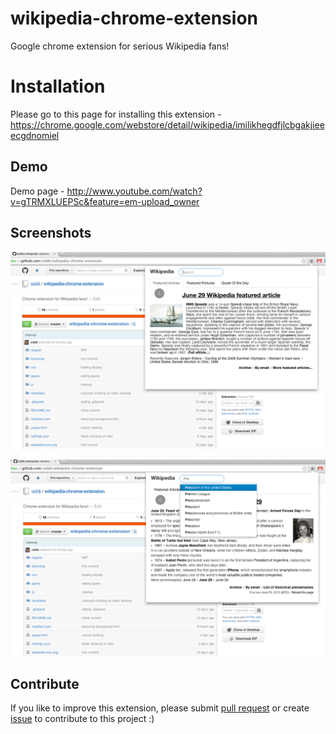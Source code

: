 wikipedia-chrome-extension
==========================

Google chrome extension for serious Wikipedia fans!

# Installation
Please go to this page for installing this extension - https://chrome.google.com/webstore/detail/wikipedia/imilikhegdfjlcbgakjieeecgdnomiel

## Demo
Demo page - http://www.youtube.com/watch?v=gTRMXLUEPSc&feature=em-upload_owner

## Screenshots

![Screenshot1](screenshots/Screenshot1.png "Screenshot 1")


![Screenshot4](screenshots/Screenshot4.png "Screenshot 4")


## Contribute

If you like to improve this extension, please submit <a
            href="https://github.com/siddii/wikipedia-chrome-extension/pulls" target="_new">pull request</a> or create <a
            href="https://github.com/siddii/wikipedia-chrome-extension/issues" target="_new">issue</a> to contribute to this
        project :)
